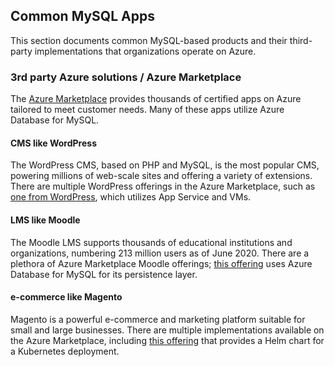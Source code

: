 ## Common MySQL Apps

This section documents common MySQL-based products and their third-party implementations that organizations operate on Azure.

### 3rd party Azure solutions / Azure Marketplace

The [Azure Marketplace](https://azuremarketplace.microsoft.com/marketplace/) provides thousands of certified apps on Azure tailored to meet customer needs. Many of these apps utilize Azure Database for MySQL.

#### CMS like WordPress

The WordPress CMS, based on PHP and MySQL, is the most popular CMS, powering millions of web-scale sites and offering a variety of extensions. There are multiple WordPress offerings in the Azure Marketplace, such as [one from WordPress](https://azuremarketplace.microsoft.com/marketplace/apps/WordPress.WordPress?tab=Overview), which utilizes App Service and VMs.

#### LMS like Moodle

The Moodle LMS supports thousands of educational institutions and organizations, numbering 213 million users as of June 2020. There are a plethora of Azure Marketplace Moodle offerings; [this offering](https://azuremarketplace.microsoft.com/marketplace/apps/bitnami.moodle-frontend-manageddb-multitier?tab=Overview) uses Azure Database for MySQL for its persistence layer.

#### e-commerce like Magento

Magento is a powerful e-commerce and marketing platform suitable for small and large businesses. There are multiple implementations available on the Azure Marketplace, including [this offering](https://azuremarketplace.microsoft.com/marketplace/apps/bitnami.magento-chart?tab=Overview) that provides a Helm chart for a Kubernetes deployment.

